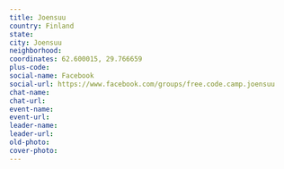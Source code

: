 ```yaml
---
title: Joensuu
country: Finland
state: 
city: Joensuu
neighborhood: 
coordinates: 62.600015, 29.766659
plus-code:
social-name: Facebook
social-url: https://www.facebook.com/groups/free.code.camp.joensuu
chat-name:
chat-url:
event-name:
event-url:
leader-name:
leader-url:
old-photo: 
cover-photo:
---
```

